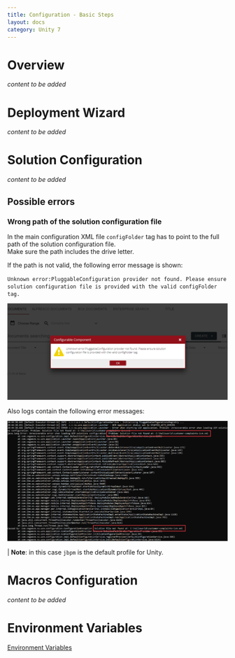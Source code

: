 ```yaml
---
title: Configuration - Basic Steps
layout: docs
category: Unity 7
---
```

# Overview

*content to be added*

# Deployment Wizard

*content to be added*

# Solution Configuration

*content to be added*

## Possible errors

### Wrong path of the solution configuration file

In the main configuration XML file `configFolder` tag has to point to the full path of the solution configuration file.  
Make sure the path includes the drive letter.

If the path is not valid, the following error message is shown: 

`Unknown error:PluggableConfiguration provider not found. Please ensure solution configuration file is provided with the valid configFolder tag.`  

![Wrong path error](basic-steps/images/solution-configuration-file-front-error.png)

Also logs contain the following error messages: 

![Wrong path error log](basic-steps/images/solution-configuration-file-back-error.png)

| **Note**: in this case `jbpm` is the default profile for Unity.

# Macros Configuration

*content to be added*

# Environment Variables

[Environment Variables](basic-steps/environment-variables.md)
